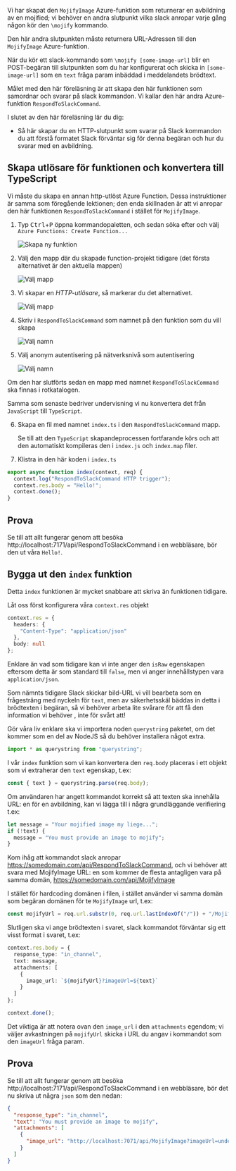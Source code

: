 Vi har skapat den `MojifyImage` Azure-funktion som returnerar en avbildning av en mojified; vi behöver en andra slutpunkt vilka slack anropar varje gång någon kör den `\mojify` kommando.

Den här andra slutpunkten måste returnera URL-Adressen till den `MojifyImage` Azure-funktion.

När du kör ett slack-kommando som `\mojify [some-image-url]` blir en POST-begäran till slutpunkten som du har konfigurerat och skicka in `[some-image-url]` som en `text` fråga param inbäddad i meddelandets brödtext.

Målet med den här föreläsning är att skapa den här funktionen som samordnar och svarar på slack kommandon. Vi kallar den här andra Azure-funktion `RespondToSlackCommand`.

I slutet av den här föreläsning lär du dig:

- Så här skapar du en HTTP-slutpunkt som svarar på Slack kommandon du att förstå formatet Slack förväntar sig för denna begäran och hur du svarar med en avbildning.

## <a name="create-the-function-trigger-and-convert-to-typescript"></a>Skapa utlösare för funktionen och konvertera till TypeScript

Vi måste du skapa en annan http-utlöst Azure Function. Dessa instruktioner är samma som föregående lektionen; den enda skillnaden är att vi anropar den här funktionen `RespondToSlackCommand` i stället för `MojifyImage`.

1. Typ <kbd>Ctrl</kbd>+<kbd>P</kbd> öppna kommandopaletten, och sedan söka efter och välj `Azure Functions: Create Function...`

   ![Skapa ny funktion](/media-drafts/7.create-function.png)

2. Välj den mapp där du skapade function-projekt tidigare (det första alternativet är den aktuella mappen)

   ![Välj mapp](/media-drafts/7.select-current-project.png)

3. Vi skapar en _HTTP-utlösare_, så markerar du det alternativet.

   ![Välj mapp](/media-drafts/7.select-trigger.png)

4. Skriv i `RespondToSlackCommand` som namnet på den funktion som du vill skapa

   ![Välj namn](/media-drafts/7.choose-function-name.png)

5. Välj anonym autentisering på nätverksnivå som autentisering

   ![Välj namn](/media-drafts/7.choose-auth-level.png)

Om den har slutförts sedan en mapp med namnet `RespondToSlackCommand` ska finnas i rotkatalogen.

Samma som senaste bedriver undervisning vi nu konvertera det från `JavaScript` till `TypeScript`.

6. Skapa en fil med namnet `index.ts` i den `RespondToSlackCommand` mapp.

   Se till att den `TypeScript` skapandeprocessen fortfarande körs och att den automatiskt kompileras den i `index.js` och `index.map` filer.

7. Klistra in den här koden i `index.ts`

```typescript
export async function index(context, req) {
  context.log("RespondToSlackCommand HTTP trigger");
  context.res.body = "Hello!";
  context.done();
}
```

## <a name="try-it-out"></a>Prova

Se till att allt fungerar genom att besöka http://localhost:7171/api/RespondToSlackCommand i en webbläsare, bör den ut våra `Hello!`.

## <a name="flesh-out-the-index-function"></a>Bygga ut den `index` funktion

Detta `index` funktionen är mycket snabbare att skriva än funktionen tidigare.

Låt oss först konfigurera våra `context.res` objekt

```typescript
context.res = {
  headers: {
    "Content-Type": "application/json"
  },
  body: null
};
```

Enklare än vad som tidigare kan vi inte anger den `isRaw` egenskapen eftersom detta är som standard till `false`, men vi anger innehållstypen vara `application/json`.

Som nämnts tidigare Slack skickar bild-URL vi vill bearbeta som en frågesträng med nyckeln för `text`, men av säkerhetsskäl bäddas in detta i brödtexten i begäran, så vi behöver arbeta lite svårare för att få den information vi behöver , inte för svårt att!

Gör våra liv enklare ska vi importera noden `querystring` paketet, om det kommer som en del av NodeJS så du behöver installera något extra.

```typescript
import * as querystring from "querystring";
```

I vår `index` funktion som vi kan konvertera den `req.body` placeras i ett objekt som vi extraherar den `text` egenskap, t.ex:

```typescript
const { text } = querystring.parse(req.body);
```

Om användaren har angett kommandot korrekt så att texten ska innehålla URL: en för en avbildning, kan vi lägga till i några grundläggande verifiering t.ex:

```typescript
let message = "Your mojified image my liege...";
if (!text) {
  message = "You must provide an image to mojify";
}
```

Kom ihåg att kommandot slack anropar https://somedomain.com/api/RespondToSlackCommand, och vi behöver att svara med MojifyImage URL: en som kommer de flesta antagligen vara på samma domän, https://somedomain.com/api/MojifyImage

I stället för hardcoding domänen i filen, i stället använder vi samma domän som begäran domänen för te `MojifyImage` url, t.ex:

```typescript
const mojifyUrl = req.url.substr(0, req.url.lastIndexOf("/")) + "/MojifyImage";
```

Slutligen ska vi ange brödtexten i svaret, slack kommandot förväntar sig ett visst format i svaret, t.ex:

```typescript
context.res.body = {
  response_type: "in_channel",
  text: message,
  attachments: [
    {
      image_url: `${mojifyUrl}?imageUrl=${text}`
    }
  ]
};

context.done();
```

Det viktiga är att notera ovan den `image_url` i den `attachments` egendom; vi väljer avkastningen på `mojifyUrl` skicka i URL du angav i kommandot som den `imageUrl` fråga param.

## <a name="try-it-out"></a>Prova

Se till att allt fungerar genom att besöka http://localhost:7171/api/RespondToSlackCommand i en webbläsare, bör det nu skriva ut några `json` som den nedan:

```json
{
  "response_type": "in_channel",
  "text": "You must provide an image to mojify",
  "attachments": [
    {
      "image_url": "http://localhost:7071/api/MojifyImage?imageUrl=undefined"
    }
  ]
}
```

